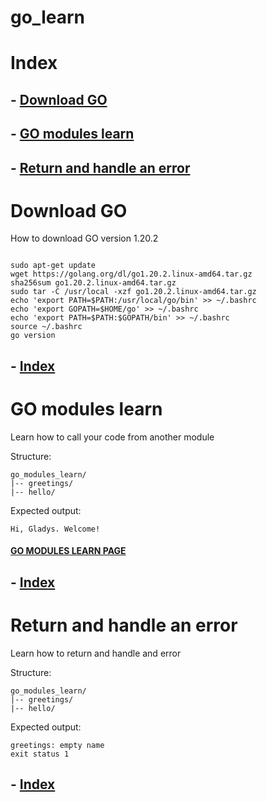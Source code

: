 # go_learn

# Index

## - [Download GO](#download-go)

## - [GO modules learn](#go-modules-learn)

## - [Return and handle an error](#return-and-handle-an-error)

# Download GO

How to download GO version 1.20.2

```shell

sudo apt-get update
wget https://golang.org/dl/go1.20.2.linux-amd64.tar.gz
sha256sum go1.20.2.linux-amd64.tar.gz
sudo tar -C /usr/local -xzf go1.20.2.linux-amd64.tar.gz
echo 'export PATH=$PATH:/usr/local/go/bin' >> ~/.bashrc
echo 'export GOPATH=$HOME/go' >> ~/.bashrc
echo 'export PATH=$PATH:$GOPATH/bin' >> ~/.bashrc
source ~/.bashrc
go version

```

## - [Index](#index)

# GO modules learn

Learn how to call your code from another module

Structure:

```shell
go_modules_learn/
|-- greetings/
|-- hello/
```

Expected output:

```shell
Hi, Gladys. Welcome!
```

#### [GO MODULES LEARN PAGE](go_modules_learn/go_modules_learn.md)

## - [Index](#index)

# Return and handle an error

Learn how to return and handle and error

Structure:

```shell
go_modules_learn/
|-- greetings/
|-- hello/
```

Expected output:

```shell
greetings: empty name
exit status 1
```

## - [Index](#index)